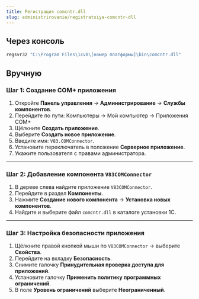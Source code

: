 ```yaml
---
title: Регистрация comcntr.dll
slug: administrirovanie/registratsiya-comcntr-dll
---
```


## Через консоль
```PowerShell
regsvr32 "C:\Program Files\1cv8\[номер платформы]\bin\comcntr.dll" 
```

## Вручную

### Шаг 1: Создание COM+ приложения

1. Откройте **Панель управления** → **Администрирование** → **Службы компонентов**.
2. Перейдите по пути: Компьютеры → Мой компьютер → Приложения COM+
3. Щёлкните **Создать приложение**.
4. Выберите **Создать новое приложение**.
5. Введите имя: `V83.COMConnector`.
6. Установите переключатель в положение **Серверное приложение**.
7. Укажите пользователя с правами администратора.

---

### Шаг 2: Добавление компонента `V83COMConnector`

1. В дереве слева найдите приложение `V83COMConnector`.
2. Перейдите в раздел **Компоненты**.
3. Нажмите **Создание нового компонента** → **Установка новых компонентов**.
4. Найдите и выберите файл `comcntr.dll` в каталоге установки 1С.

---

### Шаг 3: Настройка безопасности приложения

1. Щёлкните правой кнопкой мыши по `V83COMConnector` → выберите **Свойства**.
2. Перейдите на вкладку **Безопасность**.
3. Снимите галочку **Принудительная проверка доступа для приложений**.
4. Установите галочку **Применить политику программных ограничений**.
5. В поле **Уровень ограничений** выберите **Неограниченный**.
